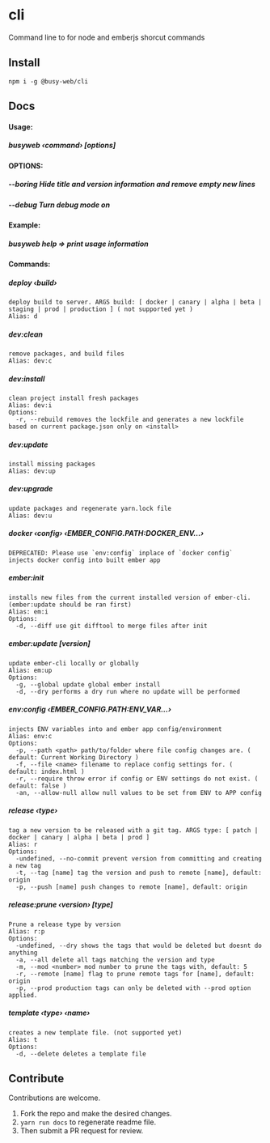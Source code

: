 # cli

Command line to for node and emberjs shorcut commands

## Install

```
npm i -g @busy-web/cli
```

## Docs

<!--START_DOCS-->

#### Usage: 
##### busyweb &lsaquo;command&rsaquo; [options]

#### OPTIONS:
##### --boring Hide title and version information and remove empty new lines
##### --debug Turn debug mode on

#### Example:
##### busyweb help => print usage information

#### Commands:
##### deploy &lsaquo;build&rsaquo;
    deploy build to server. ARGS build: [ docker | canary | alpha | beta | staging | prod | production ] ( not supported yet )
    Alias: d

##### dev:clean 
    remove packages, and build files
    Alias: dev:c

##### dev:install 
    clean project install fresh packages
    Alias: dev:i
    Options:
      -r, --rebuild removes the lockfile and generates a new lockfile based on current package.json only on <install>

##### dev:update 
    install missing packages
    Alias: dev:up

##### dev:upgrade 
    update packages and regenerate yarn.lock file
    Alias: dev:u

##### docker &lsaquo;config&rsaquo; &lsaquo;EMBER_CONFIG.PATH:DOCKER_ENV...&rsaquo;
    DEPRECATED: Please use `env:config` inplace of `docker config`
    injects docker config into built ember app

##### ember:init 
    installs new files from the current installed version of ember-cli. (ember:update should be ran first)
    Alias: em:i
    Options:
      -d, --diff use git difftool to merge files after init

##### ember:update [version]
    update ember-cli locally or globally
    Alias: em:up
    Options:
      -g, --global update global ember install
      -d, --dry performs a dry run where no update will be performed

##### env:config &lsaquo;EMBER_CONFIG.PATH:ENV_VAR...&rsaquo;
    injects ENV variables into and ember app config/environment
    Alias: env:c
    Options:
      -p, --path <path> path/to/folder where file config changes are. ( default: Current Working Directory )
      -f, --file <name> filename to replace config settings for. ( default: index.html )
      -r, --require throw error if config or ENV settings do not exist. ( default: false )
      -an, --allow-null allow null values to be set from ENV to APP config

##### release &lsaquo;type&rsaquo;
    tag a new version to be released with a git tag. ARGS type: [ patch | docker | canary | alpha | beta | prod ]
    Alias: r
    Options:
      -undefined, --no-commit prevent version from committing and creating a new tag
      -t, --tag [name] tag the version and push to remote [name], default: origin
      -p, --push [name] push changes to remote [name], default: origin

##### release:prune &lsaquo;version&rsaquo; [type]
    Prune a release type by version
    Alias: r:p
    Options:
      -undefined, --dry shows the tags that would be deleted but doesnt do anything
      -a, --all delete all tags matching the version and type
      -m, --mod <number> mod number to prune the tags with, default: 5
      -r, --remote [name] flag to prune remote tags for [name], default: origin
      -p, --prod production tags can only be deleted with --prod option applied.

##### template &lsaquo;type&rsaquo; &lsaquo;name&rsaquo;
    creates a new template file. (not supported yet)
    Alias: t
    Options:
      -d, --delete deletes a template file


<!--END_DOCS-->

## Contribute

Contributions are welcome. 
1. Fork the repo and make the desired changes. 
2. `yarn run docs` to regenerate readme file.
3. Then submit a PR request for review. 
